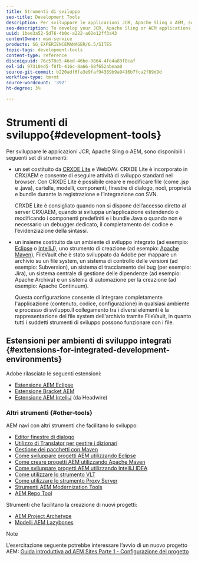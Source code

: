 ```yaml
---
title: Strumenti di sviluppo
seo-title: Development Tools
description: Per sviluppare le applicazioni JCR, Apache Sling o AEM, sono disponibili diversi set di strumenti
seo-description: To develop your JCR, Apache Sling or AEM applications, a number of tool sets are available
uuid: 1bee3a52-5d76-4b0c-a222-a02e12ff3a43
contentOwner: msm-service
products: SG_EXPERIENCEMANAGER/6.5/SITES
topic-tags: development-tools
content-type: reference
discoiquuid: 76c570e5-46ed-46be-9864-4fe4a83f0caf
exl-id: 97310ed5-f8fb-416c-8a66-68f652abeaa0
source-git-commit: b220adf6fa3e9faf94389b9a9416b7fca2f89d9d
workflow-type: tm+mt
source-wordcount: '392'
ht-degree: 3%

---
```


# Strumenti di sviluppo{#development-tools}

Per sviluppare le applicazioni JCR, Apache Sling o AEM, sono disponibili i seguenti set di strumenti:

* un set costituito da [CRXDE Lite](/help/sites-developing/developing-with-crxde-lite.md) e WebDAV. CRXDE Lite è incorporato in CRX/AEM e consente di eseguire attività di sviluppo standard nel browser. Con CRXDE Lite è possibile creare e modificare file (come .jsp e .java), cartelle, modelli, componenti, finestre di dialogo, nodi, proprietà e bundle durante la registrazione e l’integrazione con SVN.

   CRXDE Lite è consigliato quando non si dispone dell’accesso diretto al server CRX/AEM, quando si sviluppa un’applicazione estendendo o modificando i componenti predefiniti e i bundle Java o quando non è necessario un debugger dedicato, il completamento del codice e l’evidenziazione della sintassi.

* un insieme costituito da un ambiente di sviluppo integrato (ad esempio: [Eclipse](/help/sites-developing/howto-projects-eclipse.md) o [IntelliJ](/help/sites-developing/ht-intellij.md)), uno strumento di creazione (ad esempio: [Apache Maven](/help/sites-developing/ht-projects-maven.md)), FileVault che è stato sviluppato da Adobe per mappare un archivio su un file system, un sistema di controllo delle versioni (ad esempio: Subversion), un sistema di tracciamento dei bug (per esempio: Jira), un sistema centrale di gestione delle dipendenze (ad esempio: Apache Archiva) e un sistema di automazione per la creazione (ad esempio: Apache Continuum).

   Questa configurazione consente di integrare completamente l&#39;applicazione (contenuto, codice, configurazione) in qualsiasi ambiente e processo di sviluppo.Il collegamento tra i diversi elementi è la rappresentazione del file system dell&#39;archivio tramite FileVault, in quanto tutti i suddetti strumenti di sviluppo possono funzionare con i file.

## Estensioni per ambienti di sviluppo integrati {#extensions-for-integrated-development-environments}

Adobe rilasciato le seguenti estensioni:

* [Estensione AEM Eclipse](/help/sites-developing/aem-eclipse.md)
* [Estensione Bracket AEM](/help/sites-developing/aem-brackets.md)
* [Estensione AEM IntelliJ](https://github.com/headwirecom/aem-ide-tooling-4-intellij/blob/master/documenation/AEM%20Tooling%20Plugin%20for%20IntelliJ%20IDEA.pdf) (da Headwire)

### Altri strumenti {#other-tools}

AEM navi con altri strumenti che facilitano lo sviluppo:

* [Editor finestre di dialogo](/help/sites-developing/dialog-editor.md)
* [Utilizzo di Translator per gestire i dizionari](/help/sites-developing/i18n-translator.md)
* [Gestione dei pacchetti con Maven](/help/sites-developing/vlt-mavenplugin.md)
* [Come sviluppare progetti AEM utilizzando Eclipse](/help/sites-developing/howto-projects-eclipse.md)
* [Come creare progetti AEM utilizzando Apache Maven](/help/sites-developing/ht-projects-maven.md)
* [Come sviluppare progetti AEM utilizzando IntelliJ IDEA](/help/sites-developing/ht-intellij.md)
* [Come utilizzare lo strumento VLT](/help/sites-developing/ht-vlttool.md)
* [Come utilizzare lo strumento Proxy Server](/help/sites-developing/ht-proxy-server.md)
* [Strumenti AEM Modernization Tools](/help/sites-developing/modernization-tools.md)
* [AEM Repo Tool](/help/sites-developing/aem-repo-tool.md)

Strumenti che facilitano la creazione di nuovi progetti:

* [AEM Project Archetype](https://github.com/Adobe-Marketing-Cloud/aem-project-archetype)
* [Modelli AEM Lazybones](https://github.com/Adobe-Consulting-Services/lazybones-aem-templates)

>[!NOTE]
>
>L’esercitazione seguente potrebbe interessare l’avvio di un nuovo progetto AEM:
>[Guida introduttiva ad AEM Sites Parte 1 - Configurazione del progetto](https://helpx.adobe.com/experience-manager/kt/sites/using/getting-started-wknd-tutorial-develop/part1.html)
